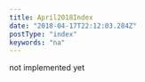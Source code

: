 ```yaml
---
title: April2018Index
date: "2018-04-17T22:12:03.284Z"
postType: "index"
keywords: "na"
---
```

not implemented yet